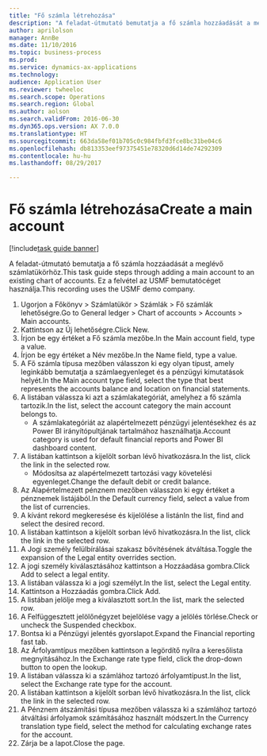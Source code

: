 ```yaml
--- 
title: "Fő számla létrehozása"
description: "A feladat-útmutató bemutatja a fő számla hozzáadását a meglévő számlatükörhöz."
author: aprilolson
manager: AnnBe
ms.date: 11/10/2016
ms.topic: business-process
ms.prod: 
ms.service: dynamics-ax-applications
ms.technology: 
audience: Application User
ms.reviewer: twheeloc
ms.search.scope: Operations
ms.search.region: Global
ms.author: aolson
ms.search.validFrom: 2016-06-30
ms.dyn365.ops.version: AX 7.0.0
ms.translationtype: HT
ms.sourcegitcommit: 663da58ef01b705c0c984fbfd3fce8bc31be04c6
ms.openlocfilehash: db813353eef97375451e78320d6d14de74292309
ms.contentlocale: hu-hu
ms.lasthandoff: 08/29/2017

---
```

# <a name="create-a-main-account"></a><span data-ttu-id="e9c28-103">Fő számla létrehozása</span><span class="sxs-lookup"><span data-stu-id="e9c28-103">Create a main account</span></span>

[!include[task guide banner](../../includes/task-guide-banner.md)]

<span data-ttu-id="e9c28-104">A feladat-útmutató bemutatja a fő számla hozzáadását a meglévő számlatükörhöz.</span><span class="sxs-lookup"><span data-stu-id="e9c28-104">This task guide steps through adding a main account to an existing chart of accounts.</span></span> <span data-ttu-id="e9c28-105">Ez a felvétel az USMF bemutatócéget használja.</span><span class="sxs-lookup"><span data-stu-id="e9c28-105">This recording uses the USMF demo company.</span></span>  

1. <span data-ttu-id="e9c28-106">Ugorjon a Főkönyv > Számlatükör > Számlák > Fő számlák lehetőségre.</span><span class="sxs-lookup"><span data-stu-id="e9c28-106">Go to General ledger > Chart of accounts > Accounts > Main accounts.</span></span>
2. <span data-ttu-id="e9c28-107">Kattintson az Új lehetőségre.</span><span class="sxs-lookup"><span data-stu-id="e9c28-107">Click New.</span></span>
3. <span data-ttu-id="e9c28-108">Írjon be egy értéket a Fő számla mezőbe.</span><span class="sxs-lookup"><span data-stu-id="e9c28-108">In the Main account field, type a value.</span></span>
4. <span data-ttu-id="e9c28-109">Írjon be egy értéket a Név mezőbe.</span><span class="sxs-lookup"><span data-stu-id="e9c28-109">In the Name field, type a value.</span></span>
5. <span data-ttu-id="e9c28-110">A Fő számla típusa mezőben válasszon ki egy olyan típust, amely leginkább bemutatja a számlaegyenleget és a pénzügyi kimutatások helyét.</span><span class="sxs-lookup"><span data-stu-id="e9c28-110">In the Main account type field, select the type that best represents the accounts balance and location on financial statements.</span></span>
6. <span data-ttu-id="e9c28-111">A listában válassza ki azt a számlakategóriát, amelyhez a fő számla tartozik.</span><span class="sxs-lookup"><span data-stu-id="e9c28-111">In the list, select the account category the main account belongs to.</span></span>
    * <span data-ttu-id="e9c28-112">A számlakategóriát az alapértelmezett pénzügyi jelentésekhez és az Power BI irányítópultjának tartalmához használhatja.</span><span class="sxs-lookup"><span data-stu-id="e9c28-112">Account category is used for default financial reports and Power BI dashboard content.</span></span>  
7. <span data-ttu-id="e9c28-113">A listában kattintson a kijelölt sorban lévő hivatkozásra.</span><span class="sxs-lookup"><span data-stu-id="e9c28-113">In the list, click the link in the selected row.</span></span>
    * <span data-ttu-id="e9c28-114">Módosítsa az alapértelmezett tartozási vagy követelési egyenleget.</span><span class="sxs-lookup"><span data-stu-id="e9c28-114">Change the default debit or credit balance.</span></span>  
8. <span data-ttu-id="e9c28-115">Az Alapértelmezett pénznem mezőben válasszon ki egy értéket a pénznemek listájából.</span><span class="sxs-lookup"><span data-stu-id="e9c28-115">In the Default currency field, select a value from the list of currencies.</span></span>
9. <span data-ttu-id="e9c28-116">A kívánt rekord megkeresése és kijelölése a listán</span><span class="sxs-lookup"><span data-stu-id="e9c28-116">In the list, find and select the desired record.</span></span>
10. <span data-ttu-id="e9c28-117">A listában kattintson a kijelölt sorban lévő hivatkozásra.</span><span class="sxs-lookup"><span data-stu-id="e9c28-117">In the list, click the link in the selected row.</span></span>
11. <span data-ttu-id="e9c28-118">A Jogi személy felülbírálásai szakasz bővítésének átváltása.</span><span class="sxs-lookup"><span data-stu-id="e9c28-118">Toggle the expansion of the Legal entity overrides section.</span></span>
12. <span data-ttu-id="e9c28-119">A jogi személy kiválasztásához kattintson a Hozzáadása gombra.</span><span class="sxs-lookup"><span data-stu-id="e9c28-119">Click Add to select a legal entity.</span></span>
13. <span data-ttu-id="e9c28-120">A listában válassza ki a jogi személyt.</span><span class="sxs-lookup"><span data-stu-id="e9c28-120">In the list, select the Legal entity.</span></span>
14. <span data-ttu-id="e9c28-121">Kattintson a Hozzáadás gombra.</span><span class="sxs-lookup"><span data-stu-id="e9c28-121">Click Add.</span></span>
15. <span data-ttu-id="e9c28-122">A listában jelölje meg a kiválasztott sort.</span><span class="sxs-lookup"><span data-stu-id="e9c28-122">In the list, mark the selected row.</span></span>
16. <span data-ttu-id="e9c28-123">A Felfüggesztett jelölőnégyzet bejelölése vagy a jelölés törlése.</span><span class="sxs-lookup"><span data-stu-id="e9c28-123">Check or uncheck the Suspended checkbox.</span></span>
17. <span data-ttu-id="e9c28-124">Bontsa ki a Pénzügyi jelentés gyorslapot.</span><span class="sxs-lookup"><span data-stu-id="e9c28-124">Expand the Financial reporting fast tab.</span></span>
18. <span data-ttu-id="e9c28-125">Az Árfolyamtípus mezőben kattintson a legördítő nyílra a keresőlista megnyitásához.</span><span class="sxs-lookup"><span data-stu-id="e9c28-125">In the Exchange rate type field, click the drop-down button to open the lookup.</span></span>
19. <span data-ttu-id="e9c28-126">A listában válassza ki a számlához tartozó árfolyamtípust.</span><span class="sxs-lookup"><span data-stu-id="e9c28-126">In the list, select the Exchange rate type for the account.</span></span>
20. <span data-ttu-id="e9c28-127">A listában kattintson a kijelölt sorban lévő hivatkozásra.</span><span class="sxs-lookup"><span data-stu-id="e9c28-127">In the list, click the link in the selected row.</span></span>
21. <span data-ttu-id="e9c28-128">A Pénznem átszámítási típusa mezőben válassza ki a számlához tartozó átváltási árfolyamok számításához használt módszert.</span><span class="sxs-lookup"><span data-stu-id="e9c28-128">In the Currency translation type field, select the method for calculating exchange rates for the account.</span></span>
22. <span data-ttu-id="e9c28-129">Zárja be a lapot.</span><span class="sxs-lookup"><span data-stu-id="e9c28-129">Close the page.</span></span>


